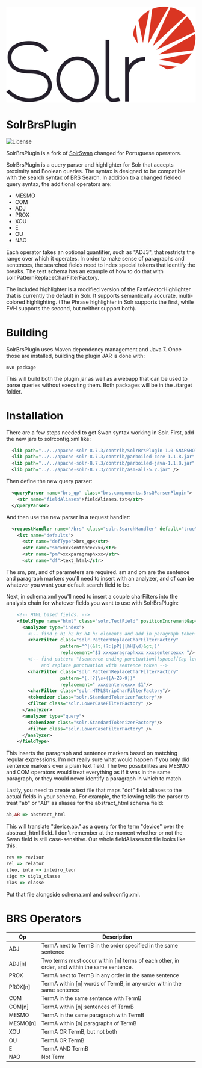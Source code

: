 ![SolrBrsPlugin Logo](assets/Apache_Solr_Logo.svg)

SolrBrsPlugin
========

[![License](https://img.shields.io/badge/License-Apache%202.0-blue.svg)](https://opensource.org/licenses/Apache-2.0)

SolrBrsPlugin is a fork of [SolrSwan](https://github.com/o19s/SolrSwan) changed for Portuguese operators.

SolrBrsPlugin is a query parser and highlighter for Solr that accepts proximity and Boolean queries. The syntax is designed to be compatible with the search syntax of BRS Search. In addition to a changed fielded query syntax, the additional operators are:

* MESMO
* COM
* ADJ
* PROX
* XOU
* E
* OU
* NAO

Each operator takes an optional quantifier, such as "ADJ3", that restricts the range over which it operates. In order to make sense of paragraphs and sentences, the searched fields need to index special tokens that identify the breaks. The test schema has an example of how to do that with solr.PatternReplaceCharFilterFactory.

The included highlighter is a modified version of the FastVectorHighlighter that is currently the default in Solr. It supports semantically accurate, multi-colored highlighting. (The Phrase highlighter in Solr supports the first, while FVH supports the second, but neither support both).

# Building
SolrBrsPlugin uses Maven dependency management and Java 7. Once those are installed, building the plugin JAR is done with:
```
mvn package
```
This will build both the plugin jar as well as a webapp that can be used to parse queries without executing them. Both packages will be in the ./target folder.

# Installation
There are a few steps needed to get Swan syntax working in Solr. First, add the new jars to solrconfig.xml like:
```xml
  <lib path="../../apache-solr-8.7.3/contrib/SolrBrsPlugin-1.0-SNAPSHOT.jar" />
  <lib path="../../apache-solr-8.7.3/contrib/parboiled-core-1.1.8.jar" />
  <lib path="../../apache-solr-8.7.3/contrib/parboiled-java-1.1.8.jar" />
  <lib path="../../apache-solr-8.7.3/contrib/asm-all-5.2.jar" />
```
Then define the new query parser:
```xml
  <queryParser name="brs_qp" class="brs.components.BrsQParserPlugin">
    <str name="fieldAliases">fieldAliases.txt</str>
  </queryParser>

```
And then use the new parser in a request handler:
```xml
  <requestHandler name="/brs" class="solr.SearchHandler" default="true">
    <lst name="defaults">
      <str name="defType">brs_qp</str>
      <str name="sm">xxxsentencexxx</str>
      <str name="pm">xxxparagraphxxx</str>
      <str name="df">text_html</str>
```

The sm, pm, and df parameters are required. sm and pm are the sentence and paragraph markers you'll need to insert with an analyzer, and df can be whatever you want your default search field to be.

Next, in schema.xml you'll need to insert a couple charFilters into the analysis chain for whatever fields you want to use with SolrBrsPlugin:
```xml
    <!-- HTML based fields. -->
    <fieldType name="html" class="solr.TextField" positionIncrementGap="100">
      <analyzer type="index">
        <!-- find p h1 h2 h3 h4 h5 elements and add in paragraph token -->
        <charFilter class="solr.PatternReplaceCharFilterFactory"
                    pattern="^|(&lt;(?:[pP]|[hH]\d)&gt;)"
                    replacement="$1 xxxparagraphxxx xxxsentencexxx "/>
        <!-- find pattern "[sentence ending punctuation][space][Cap letter or number]
             and replace punctuation with sentence token -->
        <charFilter class="solr.PatternReplaceCharFilterFactory"
                    pattern="[.!?]\s+([A-Z0-9])"
                    replacement=" xxxsentencexxx $1"/>
        <charFilter class="solr.HTMLStripCharFilterFactory"/>
        <tokenizer class="solr.StandardTokenizerFactory"/>
        <filter class="solr.LowerCaseFilterFactory" />
      </analyzer>
      <analyzer type="query">
        <tokenizer class="solr.StandardTokenizerFactory"/>
        <filter class="solr.LowerCaseFilterFactory" />
      </analyzer>
    </fieldType>
```
This inserts the paragraph and sentence markers based on matching regular expressions. I'm not really sure what would happen if you only did sentence markers over a plain text field. The two possibilities are MESMO and COM operators would treat everything as if it was in the same paragraph, or they would never identify a paragraph in which to match.

Lastly, you need to create a text file that maps "dot" field aliases to the actual fields in your schema. For example, the following tells the parser to treat "ab" or "AB" as aliases for the abstract_html schema field:
```ruby
ab,AB => abstract_html
```
This will translate "device.ab." as a query for the term "device" over the abstract_html field. I don't remember at the moment whether or not the Swan field is still case-sensitive. Our whole fieldAliases.txt file looks like this:
```ruby
rev => revisor
rel => relator
iteo, inte => inteiro_teor
sigc => sigla_classe
clas => classe
```
Put that file alongside schema.xml and solrconfig.xml.

# BRS Operators

Op | Description
---- | -----------
ADJ | TermA next to TermB in the order specified in the same sentence
ADJ[n] | Two terms must occur within [n] terms of each other, in order, and within the same sentence.
PROX | TermA next to TermB in any order in the same sentence
PROX[n] | TermA within [n] words of TermB, in any order within the same sentence
COM | TermA in the same sentence with TermB
COM[n] | TermA within [n] sentences of TermB
MESMO | TermA in the same paragraph with TermB
MESMO[n] | TermA within [n] paragraphs of TermB
XOU | TermA OR TermB, but not both
OU | TermA OR TermB
E | TermA AND TermB
NAO | Not Term
